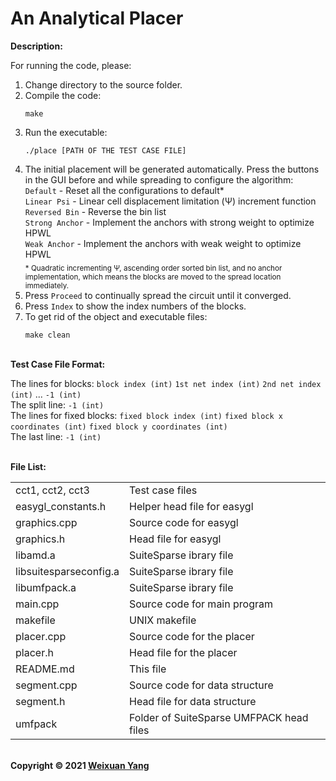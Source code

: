 # An Analytical Placer 
<b>Description:</b><br>

For running the code, please:
1) Change directory to the source folder.
2) Compile the code:
    ```
    make
    ```
3) Run the executable:
    ```
    ./place [PATH OF THE TEST CASE FILE]
    ```
6) The initial placement will be generated automatically. Press the buttons in the GUI before and while spreading to configure the algorithm:<br>
   `Default` - Reset all the configurations to default* <br>
   `Linear Psi` - Linear cell displacement limitation (&Psi;) increment function <br>
   `Reversed Bin` - Reverse the bin list <br>
   `Strong Anchor` - Implement the anchors with strong weight to optimize HPWL <br>
   `Weak Anchor` - Implement the anchors with weak weight to optimize HPWL <br>
<sub>\* Quadratic incrementing &Psi;, ascending order sorted bin list, and no anchor implementation, which means the blocks are moved to the spread location immediately. </sub>
5) Press `Proceed` to continually spread the circuit until it converged.
6) Press `Index` to show the index numbers of the blocks.
7) To get rid of the object and executable files:
    ```
    make clean
    ```
<br><b>Test Case File Format:</b><br>

The lines for blocks: `block index (int)` `1st net index (int)` `2nd net index (int)` ... `-1 (int)` <br>
The split line: `-1 (int)` <br>
The lines for fixed blocks: `fixed block index (int)` `fixed block x coordinates (int)` `fixed block y coordinates (int)` <br>
The last line: `-1 (int)` 

<br><b>File List:</b><br>

<table border="0">
    <tr>
        <td>cct1, cct2, cct3</td>
        <td>Test case files</td>
    </tr>
    <tr>
        <td>easygl_constants.h</td>
        <td>Helper head file for easygl</td>
    </tr>
    <tr>
        <td>graphics.cpp</td>
        <td>Source code for easygl</td>
    </tr>
    <tr>
        <td>graphics.h</td>
        <td>Head file for easygl</td>
    </tr>
    <tr>
        <td>libamd.a</td>
        <td>SuiteSparse ibrary file</td>
    </tr>
    <tr>
        <td>libsuitesparseconfig.a</td>
        <td>SuiteSparse ibrary file</td>
    </tr>
    <tr>
        <td>libumfpack.a</td>
        <td>SuiteSparse ibrary file</td>
    </tr>
    <tr>
        <td>main.cpp</td>
        <td>Source code for main program</td>
    </tr>
    <tr>
        <td>makefile</td>
        <td>UNIX makefile</td>
    </tr>
    <tr>
        <td>placer.cpp</td>
        <td>Source code for the placer</td>
    </tr>
    <tr>
        <td>placer.h</td>
        <td>Head file for the placer</td>
    </tr>
    <tr>
        <td>README.md</td>
        <td>This file</td>
    </tr>
    <tr>
        <td>segment.cpp</td>
        <td>Source code for data structure</td>
    </tr>
    <tr>
        <td>segment.h</td>
        <td>Head file for data structure</td>
    </tr>
    <tr>
        <td>umfpack</td>
        <td>Folder of SuiteSparse UMFPACK head files</td>
    </tr>
</table>


<br><b>Copyright © 2021 [Weixuan Yang](https://www.linkedin.com/in/weixuanyang/)</b>

